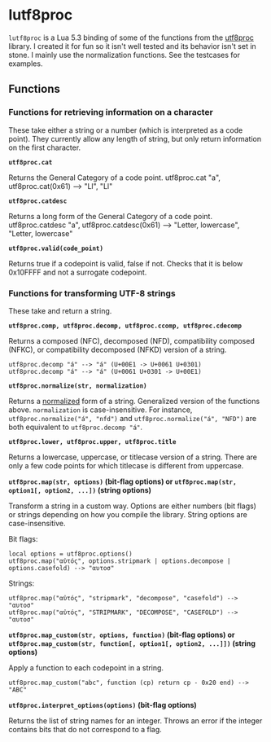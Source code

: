 # lutf8proc

`lutf8proc` is a Lua 5.3 binding of some of the functions from the [utf8proc](https://github.com/JuliaStrings/utf8proc) library. I created it for fun so it isn't well tested and its behavior isn't set in stone. I mainly use the normalization functions. See the testcases for examples.

## Functions

### Functions for retrieving information on a character
These take either a string or a number (which is interpreted as a code point). They currently allow any length of string, but only return information on the first character.

**`utf8proc.cat`**

Returns the General Category of a code point.
    utf8proc.cat "a", utf8proc.cat(0x61) --> "Ll", "Ll"

**`utf8proc.catdesc`**

Returns a long form of the General Category of a code point.
    utf8proc.catdesc "a", utf8proc.catdesc(0x61) --> "Letter, lowercase", "Letter, lowercase"

**`utf8proc.valid(code_point)`**

Returns true if a codepoint is valid, false if not. Checks that it is below 0x10FFFF and not a surrogate codepoint.

### Functions for transforming UTF-8 strings

These take and return a string.

**`utf8proc.comp, utf8proc.decomp, utf8proc.ccomp, utf8proc.cdecomp`**

Returns a composed (NFC), decomposed (NFD), compatibility composed (NFKC), or compatibility decomposed (NFKD) version of a string.

    utf8proc.decomp "á" --> "á" (U+00E1 -> U+0061 U+0301)
    utf8proc.decomp "á" --> "á" (U+0061 U+0301 -> U+00E1)

**`utf8proc.normalize(str, normalization)`**

Returns a [normalized](https://en.wikipedia.org/wiki/Unicode_normalization) form of a string. Generalized version of the functions above. `normalization` is case-insensitive. For instance, `utf8proc.normalize("á", "nfd")` and `utf8proc.normalize("á", "NFD")` are both equivalent to `utf8proc.decomp "á"`.

**`utf8proc.lower, utf8proc.upper, utf8proc.title`**

Returns a lowercase, uppercase, or titlecase version of a string. There are only a few code points for which titlecase is different from uppercase.

**`utf8proc.map(str, options)` (bit-flag options) or `utf8proc.map(str, option1[, option2, ...])` (string options)**

Transform a string in a custom way. Options are either numbers (bit flags) or strings depending on how you compile the library. String options are case-insensitive.

Bit flags:
```
local options = utf8proc.options()
utf8proc.map("αὐτός", options.stripmark | options.decompose | options.casefold) --> "αυτοσ"
```
Strings:
```
utf8proc.map("αὐτός", "stripmark", "decompose", "casefold") --> "αυτοσ"
utf8proc.map("αὐτός", "STRIPMARK", "DECOMPOSE", "CASEFOLD") --> "αυτοσ"
```

**`utf8proc.map_custom(str, options, function)` (bit-flag options) or `utf8proc.map_custom(str, function[, option1[, option2, ...]])` (string options)**

Apply a function to each codepoint in a string.

    utf8proc.map_custom("abc", function (cp) return cp - 0x20 end) --> "ABC"

**`utf8proc.interpret_options(options)` (bit-flag options)**

Returns the list of string names for an integer. Throws an error if the integer contains bits that do not correspond to a flag.
